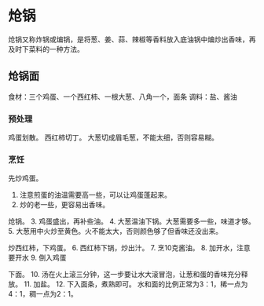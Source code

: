 # 炝锅

炝锅又称炸锅或煸锅，是将葱、姜、蒜、辣椒等香料放入底油锅中煸炒出香味，再及时下菜料的一种方法。

## 炝锅面

食材：三个鸡蛋、一个西红柿、一根大葱、八角一个，面条
调料：盐、酱油

### 预处理

鸡蛋划散。
西红柿切丁。
大葱切成眉毛葱，不能太细，否则容易糊。

### 烹饪

先炒鸡蛋。
1. 注意煎蛋的油温需要高一些，可以让鸡蛋蓬起来。
2. 炒的老一些，更容易出香味。

炝锅。
3. 鸡蛋盛出，再补些油。
4. 大葱温油下锅。大葱需要多一些，味道才够。
5. 大葱用中火炒至黄色。火不能太大，否则颜色够了但香味还没出来。

炒西红柿，下鸡蛋。
6. 西红柿下锅，炒出汁。
7. 烹10克酱油。
8. 加开水，注意要开水
9. 倒入鸡蛋

下面。
10. 汤在火上滚三分钟，这一步要让水大滚冒泡，让葱和蛋的香味充分释放。
11. 加盐。
12. 下入面条，煮熟即可。
水和面的比例正常为3：1，稀一点为4：1，稠一点为2：1。
